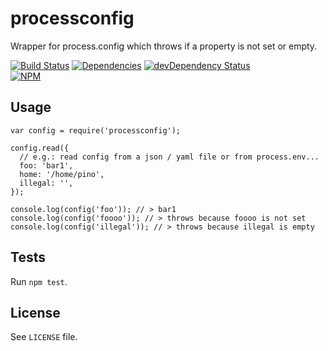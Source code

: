 # processconfig
Wrapper for process.config which throws if a property is not set or empty.

[![Build Status](https://travis-ci.org/plasticpanda/processconfig.svg?branch=master)](https://travis-ci.org/plasticpanda/processconfig) 
[![Dependencies](https://david-dm.org/plasticpanda/processconfig.svg)](https://david-dm.org/plasticpanda/processconfig) 
[![devDependency Status](https://david-dm.org/plasticpanda/processconfig/dev-status.svg)](https://david-dm.org/plasticpanda/processconfig#info=devDependencies)  
[![NPM](https://nodei.co/npm/processconfig.png)](https://nodei.co/npm/processconfig/)


## Usage

```node
var config = require('processconfig');

config.read({
  // e.g.: read config from a json / yaml file or from process.env...
  foo: 'bar1',
  home: '/home/pino',
  illegal: '',
});

console.log(config('foo')); // > bar1
console.log(config('foooo')); // > throws because foooo is not set
console.log(config('illegal')); // > throws because illegal is empty
```


## Tests

Run ```npm test```.


## License

See ```LICENSE``` file.

